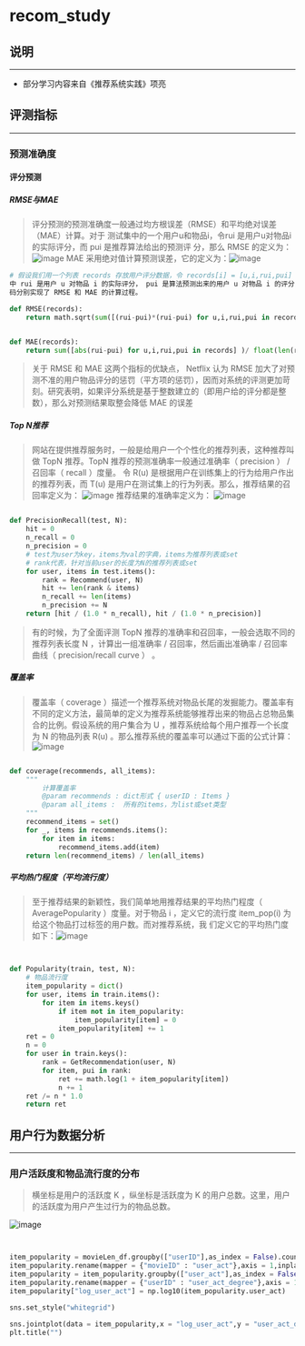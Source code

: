 # recom_study

## 说明
------------------------

- 部分学习内容来自《推荐系统实践》项亮

## 评测指标
------------------------
### 预测准确度

#### 评分预测

##### RMSE与MAE
> 评分预测的预测准确度一般通过均方根误差（RMSE）和平均绝对误差（MAE）计算。对于
测试集中的一个用户u和物品i，令rui 是用户u对物品i的实际评分，而 pui 是推荐算法给出的预测评
分，那么 RMSE 的定义为：![image](https://user-images.githubusercontent.com/6240382/160744125-db372644-4208-4c52-bf25-1f8bcf240210.png)
> MAE 采用绝对值计算预测误差，它的定义为：![image](https://user-images.githubusercontent.com/6240382/160744858-d6ad1d58-4c10-480a-ae5a-e01d4e0a8008.png)


```python
# 假设我们用一个列表 records 存放用户评分数据，令 records[i] = [u,i,rui,pui] ，其
中 rui 是用户 u 对物品 i 的实际评分， pui 是算法预测出来的用户 u 对物品 i 的评分，那么下面的代
码分别实现了 RMSE 和 MAE 的计算过程。

def RMSE(records):
    return math.sqrt(sum([(rui-pui)*(rui-pui) for u,i,rui,pui in records]) / float(len(records) ) )


def MAE(records):
    return sum([abs(rui-pui) for u,i,rui,pui in records] )/ float(len(records) )

```

> 关于 RMSE 和 MAE 这两个指标的优缺点， Netflix 认为 RMSE 加大了对预测不准的用户物品评分的惩罚（平方项的惩罚），因而对系统的评测更加苛刻。研究表明，如果评分系统是基于整数建立的（即用户给的评分都是整数），那么对预测结果取整会降低 MAE 的误差


##### Top N推荐

> 网站在提供推荐服务时，一般是给用户一个个性化的推荐列表，这种推荐叫做 TopN 推荐。TopN 推荐的预测准确率一般通过准确率（ precision ） / 召回率（ recall ）度量。
> 令 R(u) 是根据用户在训练集上的行为给用户作出的推荐列表，而 T(u) 是用户在测试集上的行为列表。那么，推荐结果的召回率定义为：
![image](https://user-images.githubusercontent.com/6240382/160763265-53ad3f70-4c2c-45f3-910c-827ebad23826.png)
> 推荐结果的准确率定义为：
![image](https://user-images.githubusercontent.com/6240382/160763314-b2449391-d476-4e17-ad7f-5a791f9c79a8.png)

```python

def PrecisionRecall(test, N):
    hit = 0
    n_recall = 0
    n_precision = 0
    # test为user为key，items为val的字典，items为推荐列表或set
    # rank代表，针对当前user的长度为N的推荐列表或set
    for user, items in test.items():
        rank = Recommend(user, N)
        hit += len(rank & items)
        n_recall += len(items)
        n_precision += N
    return [hit / (1.0 * n_recall), hit / (1.0 * n_precision)]

```

> 有的时候，为了全面评测 TopN 推荐的准确率和召回率，一般会选取不同的推荐列表长度 N ，计算出一组准确率 / 召回率，然后画出准确率 / 召回率曲线（ precision/recall curve ） 。


##### 覆盖率
> 覆盖率（ coverage ）描述一个推荐系统对物品长尾的发掘能力。覆盖率有不同的定义方法，最简单的定义为推荐系统能够推荐出来的物品占总物品集合的比例。假设系统的用户集合为 U ，推荐系统给每个用户推荐一个长度为 N 的物品列表 R(u) 。那么推荐系统的覆盖率可以通过下面的公式计算：![image](https://user-images.githubusercontent.com/6240382/160765109-c03bc040-3f53-4a39-859a-ecd9ce165cf5.png)

```python

def coverage(recommends, all_items):
    """
        计算覆盖率
        @param recommends : dict形式 { userID : Items }
        @param all_items :  所有的items，为list或set类型
    """
    recommend_items = set()
    for _, items in recommends.items():
        for item in items:
            recommend_items.add(item)
    return len(recommend_items) / len(all_items)

```

##### 平均热门程度（平均流行度）
> 至于推荐结果的新颖性，我们简单地用推荐结果的平均热门程度（ AveragePopularity ）度量。对于物品 i ，定义它的流行度 item_pop(i) 为给这个物品打过标签的用户数。而对推荐系统，我
们定义它的平均热门度如下：![image](https://user-images.githubusercontent.com/6240382/160767485-cc65662f-2935-4f62-9f38-dda0c12892bf.png)


```python


def Popularity(train, test, N):
    # 物品流行度
    item_popularity = dict()
    for user, items in train.items():
        for item in items.keys()
            if item not in item_popularity:
                item_popularity[item] = 0
            item_popularity[item] += 1
    ret = 0
    n = 0
    for user in train.keys():
        rank = GetRecommendation(user, N)
        for item, pui in rank:
            ret += math.log(1 + item_popularity[item])
            n += 1
    ret /= n * 1.0
    return ret

```



## 用户行为数据分析
------------------------


### 用户活跃度和物品流行度的分布

> 横坐标是用户的活跃度 K ，纵坐标是活跃度为 K 的用户总数。这里，用户的活跃度为用户产生过行为的物品总数。

![image](https://user-images.githubusercontent.com/6240382/160795074-8b8b1f60-5d80-4ad9-8e8a-2ec65dc112ad.png)

```python


item_popularity = movieLen_df.groupby(["userID"],as_index = False).count()
item_popularity.rename(mapper = {"movieID" : "user_act"},axis = 1,inplace = True)
item_popularity = item_popularity.groupby(["user_act"],as_index = False).count()
item_popularity.rename(mapper = {"userID" : "user_act_degree"},axis = 1,inplace = True)
item_popularity["log_user_act"] = np.log10(item_popularity.user_act)

sns.set_style("whitegrid")

sns.jointplot(data = item_popularity,x = "log_user_act",y = "user_act_degree")
plt.title("")

```

















































